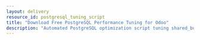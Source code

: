 ```yaml
---
layout: delivery
resource_id: postgresql_tuning_script
title: "Download Free PostgreSQL Performance Tuning for Odoo"
description: "Automated PostgreSQL optimization script tuning shared_buffers, work_mem, and connection pooling for Odoo workloads. Typical 2-3x query performance improvement."
---
```

